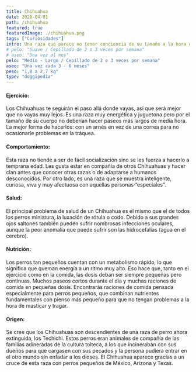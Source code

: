```yaml
---
title: Chihuahua
date: 2020-04-01
path: /chihuahua
featured: true
featuredImage: ./chihuahua.png
tags: ["Curiosidades"]
intro: Una raza que parece no tener conciencia de su tamaño a la hora de pelear con otras razas. 
# pelo: "Suave / Cepillado de 2 o 3 veces por semana"
# aseo: "Una vez al mes"
pelo: "Medio - Largo / Cepillado de 2 o 3 veces por semana"
aseo: "Una vez cada 3 - 6 meses"
peso: "1,8 a 2,7 kg"
type: "doggipedia"
---
```


#### Ejercicio:
Los Chihuahuas te seguirán el paso allá donde vayas, así que será mejor que no vayas muy lejos.
Es una raza muy energética y juguetona pero por el tamaño de su cuerpo no deberían hacer paseos más largos de media hora. La mejor forma de hacerlos: con un arnés en vez de una correa para no ocasionarle problemas en la tráquea.


#### Comportamiento:
Esta raza no tiende a ser de fácil socialización sino se les fuerza a hacerlo a temprana edad. Les gusta estar en compañía de otros Chihuahuas y hacer clan antes que conocer otras razas o de adaptarse a humanos desconocidos. Por otro lado, es una raza que se muestra inteligente, curiosa, viva y muy afectuosa con aquellas personas “especiales”.

#### Salud:
El principal problema de salud de un Chihuahua es el mismo que el de todos los perros miniatura, la luxación de rótula o codo. Debido a sus grandes ojos saltones también pueden sufrir nombrosas infecciones oculares, aunque la peor anomalía que puede sufrir son las hidrocefalias (agua en el cerebro).

#### Nutrición:
Los perros tan pequeños cuentan con un metabolismo rápido, lo que significa que queman energía a un ritmo muy alto. Eso hace que, tanto en el ejercicio como en la comida, las dosis deban ser siempre pequeñas pero contínuas. Muchos paseos cortos durante el día y muchas raciones de comida en pequeñas dosis. Encontrarás raciones de comida pensada especialmente para perros pequeños, que combinan nutrientes fundamentales con pienso más pequeño para que no tengan problemas a la hora de masticar y tragar.

#### Origen:
Se cree que los Chihuahuas son descendientes de una raza de perro ahora extinguida, los Techichi. Estos perros eran animales de compañía de las familias adineradas de la cultura tolteca, a los que incineraban con sus dueños para que cargasen con sus pecados y la persona pudiera entrar en el otro mundo sin enfadar a los dioses. El Chihuahua aparece gracias a un cruce de esta raza con perros pequeños de México, Arizona y Texas.


